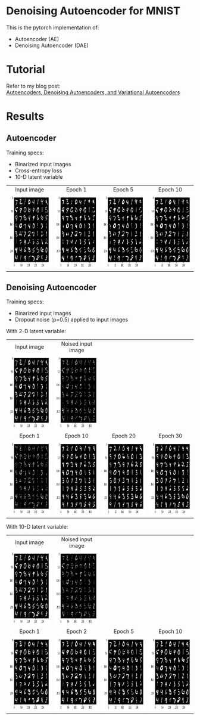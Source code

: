 # Denoising Autoencoder for MNIST

This is the pytorch implementation of:
- Autoencoder (AE)
- Denoising Autoencoder (DAE)

# Tutorial

Refer to my blog post:  
[Autoencoders, Denoising Autoencoders, and Variational Autoencoders](https://jaywonchung.github.io/study/machine-learning/Autoencoders/)

# Results
## Autoencoder

Training specs:
- Binarized input images
- Cross-entropy loss
- 10-D latent variable

<table align='center'>
<tr align='center'>
    <td> Input image </td>
    <td> Epoch 1 </td>
    <td> Epoch 5 </td>
    <td> Epoch 10 </td>
</tr>
<tr>
    <td><img src = 'results/Binarized Truth.png' height = '200px'>
    <td><img src = 'results/AE-CE-z10-e1.png' height = '200px'>
    <td><img src = 'results/AE-CE-z10-e5.png' height = '200px'>
    <td><img src = 'results/AE-CE-z10-e10.png' height = '200px'>
</tr>
</table>

## Denoising Autoencoder

Training specs:
- Binarized input images
- Dropout noise (p=0.5) applied to input images

With 2-D latent variable:

<table align='center'>
<tr align='center'>
    <td> Input image </td>
    <td> Noised input image </td>
</tr>
<tr align='center'>
    <td><img src = 'results/Binarized Truth.png' height = '200px'>
    <td><img src = 'results/Noised Truth.png' height = '200px'>
</tr>
<tr align='center'>
    <td> Epoch 1 </td>
    <td> Epoch 10 </td>
    <td> Epoch 20 </td>
    <td> Epoch 30 </td>
</tr>
<tr align='center'>
    <td><img src = 'results/DAE-CE-z2-e1-nobin.png' height = '200px'>
    <td><img src = 'results/DAE-CE-z2-e10-nobin.png' height = '200px'>
    <td><img src = 'results/DAE-CE-z2-e20-nobin.png' height = '200px'>
    <td><img src = 'results/DAE-CE-z2-e30-nobin.png' height = '200px'>
</tr>
</table>

With 10-D latent variable:

<table align='center'>
<tr align='center'>
    <td> Input image </td>
    <td> Noised input image </td>
</tr>
<tr align='center'>
    <td><img src = 'results/Binarized Truth.png' height = '200px'>
    <td><img src = 'results/Noised Truth.png' height = '200px'>
</tr>
<tr align='center'>
    <td> Epoch 1 </td>
    <td> Epoch 2 </td>
    <td> Epoch 5 </td>
    <td> Epoch 10 </td>
</tr>
<tr align='center'>
    <td><img src = 'results/DAE-CE-z10-e1-nobin.png' height = '200px'>
    <td><img src = 'results/DAE-CE-z10-e2-nobin.png' height = '200px'>
    <td><img src = 'results/DAE-CE-z10-e5-nobin.png' height = '200px'>
    <td><img src = 'results/DAE-CE-z10-e10-nobin.png' height = '200px'>
</tr>
</table>